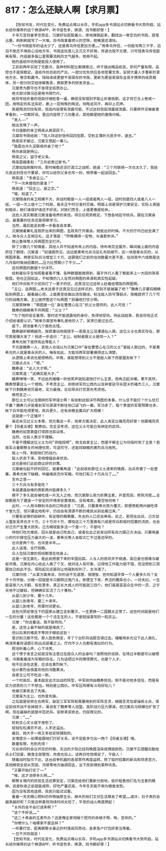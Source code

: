 # 817：怎么还缺人啊【求月票】
        【告知书友，时代在变化，免费站点难以长存，手机app多书源站点切换看书大势所趋，站长给你推荐的这个换源APP，听书音色多、换源、找书都好使！】
       千辛万苦将崔孝忽悠走，沉棠好似屁股着火，原地弹跳起来，翻找出一卷空白的书简，提笔沾墨，刷刷刷就写了一大堆。将书简拿着烤火的空隙，她嘴里还滴咕。
       “一份书简能写的话太少了，还是青鸟传信更加方便……”用青鸟传信，一份能写两三千字，滔滔不绝还不用担心没地方写，书简这玩意儿又沉又不好用，传递也很不方便，只可惜青鸟传信距离有限，内容越多每公里需要消耗的文气越多，她用不起。
       她的造纸作坊倒是能投入使用了。
       工匠前两年实验了无数次，各种材料配比都摸索过，终于搞出精品纸张，奈何产量有限，品控也不是很稳定。造纸作坊目前的产出，一部分优先供应各地官署文库，安排大量人手重新抄录地方志、卷宗和藏书，陆陆续续更替不易保存的书简，更新为更容易保存且易于携带的纸质载体，另一部分则交给徐解售卖，换取更多的研发资金……
       沉棠贵为郡守也不舍得全纸质办公。
       绝大部分情况还是用书简竹片。
       她将写给祈善的信函仔细检查一遍，确信没有错别字能让祈善挑剔，这才将它合上卷成一团，用特定的系法系好，裹上一层特殊的陶泥。待陶泥风干，再印上花押。
       若是陶泥印纹有损，信函内容便有泄露可能，不过这封信函泄露就泄露，只要原件没被崔善孝看到，一切都好说。里边内容除了几句重点，其他都是她的激情问候。
       “来人——”
       她出言唤了一声。
       今日值勤的亲卫杨英从房梁跃下。
       沉棠将书简给她：“找人将这封信传回四宝郡，交到主簿祈元良手中，速去。”
       杨英双手接过，沉棠又想起一事儿。
       “胜眉也许久没联络共承了吧？”
       杨共承就是杨公。
       杨英之父，留守老父亲。
       杨英眉眼柔和：“三月前寄过家书。”
       沉棠掐指倒推时间，那时候都还没打渡江之战呢，她道：“三个月联络一次也太久了，我给元良这封信也不要紧，你可以给你父亲也写一封，捎带着一起送回去。”
       杨英道：“多谢主公。”
       “下一次来替班的是谁？”
       杨英道：“回主公，是之宗。”
       “哦，知道了。”
       沉棠随身的亲卫规模不大，非战时都是一人一组或者两人一组，战时则是四人或者八人一组，一组一次上值十二个时辰，每天正午时分准时交接。明面上说是保护沉棠安全，实际上真碰到暗杀，她们谁保护谁还不好说。对她们而言，上值更像是轮休。
       这些人其实都是沉棠准备培养的亲信。待日后局势稳定，下放各地驻守统兵。跟在沉棠身边，最重要的任务还是观察学习。
       当然，最后能走到哪一步看各自本事。
       沉棠揣着秦礼连夜肝出来的舆图，去政务厅开晨会。她抵达的时候，不大的厅内已经坐满了人。她与众人互相见礼，这才落座：“昨晚偶得一宝物，与诸君参详。”
       她让鲁继等人将舆图完全打开。
       除了少数几个知情者，其他人并不知道布帛上的内容。待布帛完全展开，瞬间被上面的内容抓住了眼球。沉棠道：“如诸君所见，这边是黄希光兵马驻扎布防细节，这一块是章永庆的，从舆图来看，两家实际兵马增至三十万，这跟我们之前的估测数量大差不差，估测其中六成都是这几月临时吸纳招募的……压力比预期小了不少……”
       这份舆图的数据十分详尽。
       绘制者似乎生怕观看者看不懂，各种数据面面俱到，属于外行人看了都能来上一大段的简易程度。但也正因如此，不知情的几人反而对舆图的来源和真实性起疑。
       他们中间有不少武将打了一辈子的仗，还真没见过这样上赶着给喂饭的舆图啊。
       “主公，这舆图……老夫这辈子还真没见过这样式的，您别不是被骗了吧？”魏寿几乎要将眼睛贴到舆图上，越看越心惊。上面甚至给画出进攻路线，标注敌人防守薄弱点，简略提供了几个可行的战略方案。主公居然管这个叫舆图？别骗他打仗少啊。
       沉棠笑眯眯：“舆图是一位‘身在曹营心在汉’的义士提供的，此人可信！”
       魏寿的眼睛离不开舆图：“义士？”
       “为了他的安全着想，暂时还不能透露他的身份，免得他受伤。待此战结束，我会将他正式介绍给诸君认识。”她单方面宣布秦礼是他的人了，吴贤已是过去式。
       底下，顾池崔孝几个面色古怪。
       魏寿越听眼睛越亮，按捺激动地搓搓手——若是主公没遭遇仙人跳，这位义士也真实存在，那可真是赚大发了！他进一步追问：“主公，绘制者跟义士是同一人？”
       黄希光帐下居然有此等能人？
       不光是魏寿一人，其他人也误以为沉棠口中“身在曹营心在汉的义士”是敌人那边的，不是黄希光的人就是章永庆的人。唯有如此，方能将两军部署摸得这么清楚。
       从逻辑上来说也是顺畅的。毕竟，谁能想得到义士不是敌人帐下而是盟友帐下？
       沉棠点点头：“嗯。”
       魏寿道：“此人大才啊。”
       沉棠笑道：“这确实是大才。”
       魏寿嘿嘿一笑，不远处的褚曜一听他笑声就知道他打什么主意，唇角泛起冷嘲。果不其然，魏寿想要这么一个搭档。不考虑主公、拒绝统军的公西仇以及钟爱驻守永固关的褚杰三人，沉棠帐下只剩魏寿资历最老，实力最强，日后带兵打仗首先考虑他。
       换而言之——
       那位义士可以当捆绑的军师谋士啊！有绘制这般详尽舆图的本事，什么仗不能打？什么仗打不赢？魏寿几乎能看到军功源源不断往他口袋飞的一幕。军功多了，每个季度的军需预算也多，帐下兵卒能吃得更饱，练兵更久，还有余粮去募兵扩大规模！
       这就是一个正循环！
       虽还未见过义士本尊，但光看这一手，他单方面决定，此人肯定比褚亮亮好使！他跟褚亮亮要个【将者五德】都费劲。完全没考虑，这位义士可能已有绑定的武将。
       魏寿的如意算盘打得顾池耳朵疼。
       当然，也有人表示不理解。
       不是不理解这位义士为何“弃暗投明”，倒戈自家主公，而是不解主公为何临时改了主意？若我军占着朝黎关的地理优势，可退可守，还能将缺粮的黄烈兵马拖死。
       拖上一阵，削弱他们的战力。
       敌人状态下滑，变相增幅自身状态。
       这也是他们此前商议好的对策。
       沉棠被勾起不好的回忆，抿着嘴角道：“此前收到那位义士递来的情报，出兵奇袭了一处营寨。黄希光帐下缺粮，哄骗难民充作军粮。可他们有三十万兵马了……”
       言外之意——
       三十万兵马有多能吃？
       本就遭逢劫难的燕乾两州能撑多久？
       撑不了多久就会被吃成一片无人之地，而沉棠那么努力折腾玉麦，开垦荒田，修筑河堤……全部都是为了建造一个安定的环境来安置难民。没有难民，要空地何用？
       此时，一人用冷静到冷血的口吻进言：“沉君，只要黄希光势力覆灭，即便燕乾两州被吃得十室九空，但只要此地和平，仍旧会有源源不断的难民从别处搬过来。”
       只要有足够的田耕作，有足够的粮果腹，失去的人口还会再有。反之，若现在出兵，己方加上盟友吴贤也才十万。三十万对十万，哪怕这三十万里面有六成是俘兵和临时招募的流民，也会对己方产生重大损失。己方精锐能多活一个是一个，不是吗？
       待他们吃光难民，回头就是自己吃自己，或者在此之前发动所有兵力跟己方决战。只要用最小的代价撑住压力最大的一波，黄希光等人自取灭亡不过是迟早的。
       也许是两个月，也许是半年……
       此人话落，全厅寂静。
       众人包括沉棠的视线都落在他身上。
       这是一张生面孔，是此前搭救下来的辛国旧臣。人与人的悲欢并不相通，高位者也很难与蝼蚁共情。沉棠在内心给此人画了个叉，她对这人有印象，记得他工作能力挺不错，但没想到三观跟自己如此不合。保险起见还是别让他碰到权利了，太冷漠了。
       沉棠问他：“从某方面来说，你的话不无道理，很理智，但你知道孕育一个人要多久吗？女子十月怀胎，分娩一回就是半只脚跨过鬼门关。即便生下来，养活的概率也小。一对夫妇，一生能诞育八九子嗣，有些更多，真正长大成人的可能就三四个。他们虽是芸芸众生中的一员，之于天地不过蝼蚁，但确确实实活了几十春秋。”
       从婴儿到少年，要十几年。
       从婴儿到青年，要二十来年。
       从婴儿到老年，所需时间更长。
       这些光阴足够当下的国家从建立走到覆灭，一生更换一二国籍太正常了。这些时间就是他们一生的分量！这些都是一个个活生生的人，不是轻描澹写的一粒灰尘。
       沉棠：“你这番话，我不能苟同。”
       是，这世上最不缺的就是难民了。
       但以后来的难民不等同于眼前这批！
       意识到沉棠不悦，那人脸色微变，寻了个台阶将话题含湖过去。褚曜用余光记下此人面孔，再浅笑着将话题引到出兵部署之上。厅内不少人也都有类似的行为。
       顾池听着心声，心下冷笑。
       这个愣子发言之前就没有注意过在座众人的出身吗？按照他的说辞，在场过半都是可以被牺牲，冷眼看着成为军粮的存在。几句话把过半同僚得罪光，也是个人才。
       他不应该在这里，应该在黄烈帐下。
       估计黄烈会很喜欢他的冷酷果决。
       自家主公可不吃这一款。
       一个时辰后，基本敲定此次出战的阵型，中军统帅由魏寿担任。倒不是对他多信任，而是有实力资质的几个不想当。特别是公西仇，中军压阵哪有斗将好玩儿？
       他被沉棠丢去了先锋。
       沉棠虽为主公，也热爱先锋。
       之后就是安排左右两军，敲定三军军阵和需要用到的军阵言灵，根据言灵加紧操练士兵，保证前线开战不会掉链子。虽说有了魏寿等人加盟，高阶战力压力骤减，但沉棠兵马规模也扩张了啊，现在最缺的就是中层武将。安排来安排去，仍捉襟见肘。
       沉棠：“……”
       轮到文心文士就不用愁了。
       轻轻松松满员不说，人手还溢出。
       最后，她大手一挥又多给安排辅助的。
       友情提示——如果能跟他们打好关系，说不定能多匀出一两个【将者五德】哦。
       数量有限，先到先得！
       冗长烦闷的会议开完的时候，天边的夕阳已经将晚霞渲染成瑰丽颜色。沉棠不忘提醒后勤给兵士们加餐，粮食全部管饱，肉食也加上。这两日吃饱喝足了，干敌人！
       随着战时指令下达，这台战争机器的各部零件再度运转。除了临时招募的新兵和俘虏苦力，其他精锐全部从荒田、河堤等地方抽调回去，治下庶民嗅到某种讯息。
       “又要开始打仗了——”
       “唉，这才消停多久啊……”
       朝黎关境内的庶民生活还算安定，沉棠还给他们重新分田地，低价租售他们名为玉麦的粮种。说是秋收之前就能成熟，好吃产量还高，今年冬天能不用为粮食发愁。
       因为没有其他选择，庶民只能试试看。
       看着一天天精心照料的作物抽芽生长，麻木的他们又对生活萌发了希望……或许，日子真的会越来越好呢？只是这种喜悦持续时间太短了，平息的战火再度燃起！
       “关外的会不会打进来啊？”
       “这个不好说……”
       “这二十来亩的玉麦咋办？这是俺全家伺候个把月的命根子啊，唉，苦命的。”
       “你嚎什么？咱哪家不是这样？”
       一听要打仗，距离朝黎关最近的村落闻风而动，各家各户打包好家当等着。
       一旦不对劲就逃！
       【告知书友，时代在变化，免费站点难以长存，手机app多书源站点切换看书大势所趋，站长给你推荐的这个换源APP，听书音色多、换源、找书都好使！】